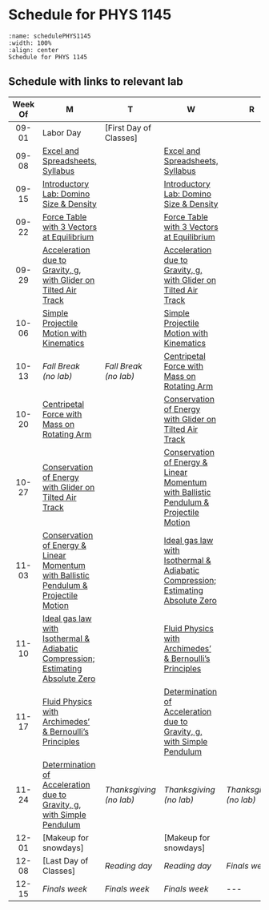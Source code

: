 # Schedule for PHYS 1145

```{figure} ScheduleFigures/2025_Fall_LabSchedulePrintout_1145L_simplified.jpg
:name: schedulePHYS1145
:width: 100%
:align: center
Schedule for PHYS 1145
```

## Schedule with links to relevant lab

| Week Of | M                                                                 | T                                                                 | W                                                                 | R                                                                 | F                                                                 |
|:-------:|-------------------------------------------------------------------|-------------------------------------------------------------------|-------------------------------------------------------------------|-------------------------------------------------------------------|-------------------------------------------------------------------|
| 09-01   | Labor Day                                                         | [First Day of Classes]                                            |                                                                   |                                                                   |                                                                   |
| 09-08   | [Excel and Spreadsheets, Syllabus](data-acquisition-and-analysis-overall) |                                                                   | [Excel and Spreadsheets, Syllabus](data-acquisition-and-analysis-overall) |                                                                   |                                                                   |
| 09-15   | [Introductory Lab: Domino Size & Density](intro-lab-dominos-overall) |                                                                   | [Introductory Lab: Domino Size & Density](intro-lab-dominos-overall) |                                                                   |                                                                   |
| 09-22   | [Force Table with 3 Vectors at Equilibrium](force-table-with-3-vectors-overall) |                                                                   | [Force Table with 3 Vectors at Equilibrium](force-table-with-3-vectors-overall) |                                                                   |                                                                   |
| 09-29   | [Acceleration due to Gravity, g, with Glider on Tilted Air Track](acceleration-due-to-g-overall) |                                                                   | [Acceleration due to Gravity, g, with Glider on Tilted Air Track](acceleration-due-to-g-overall) |                                                                   |                                                                   |
| 10-06   | [Simple Projectile Motion with Kinematics](simple-projectile-motion-overall) |                                                                   | [Simple Projectile Motion with Kinematics](simple-projectile-motion-overall) |                                                                   |                                                                   |
| 10-13   | *Fall Break <br>(no lab)*                                         | *Fall Break <br>(no lab)*                                         | [Centripetal Force with Mass on Rotating Arm](centripetal-force-lab-overall) |                                                                   |                                                                   |
| 10-20   | [Centripetal Force with Mass on Rotating Arm](centripetal-force-lab-overall) |                                                                   | [Conservation of Energy with Glider on Tilted Air Track](cons-energy-glider-track-lab-overall) |                                                                   |                                                                   |
| 10-27   | [Conservation of Energy with Glider on Tilted Air Track](cons-energy-glider-track-lab-overall) |                                                                   | [Conservation of Energy & Linear Momentum with Ballistic Pendulum & Projectile Motion](ballistic-pendulum-lab-overall) |                                                                   |                                                                   |
| 11-03   | [Conservation of Energy & Linear Momentum with Ballistic Pendulum & Projectile Motion](ballistic-pendulum-lab-overall) |                                                                   | [Ideal gas law with Isothermal & Adiabatic Compression; Estimating Absolute Zero](ideal-gas-absolute-zero-lab-overall) |                                                                   |                                                                   |
| 11-10   | [Ideal gas law with Isothermal & Adiabatic Compression; Estimating Absolute Zero](ideal-gas-absolute-zero-lab-overall) |                                                                   | [Fluid Physics with Archimedes’ & Bernoulli’s Principles](fluid-physics-arch-bern-lab-overall) |                                                                   |                                                                   |
| 11-17   | [Fluid Physics with Archimedes’ & Bernoulli’s Principles](fluid-physics-arch-bern-lab-overall) |                                                                   | [Determination of Acceleration due to Gravity, g, with Simple Pendulum](simple-pendulum-g-lab-overall) |                                                                   |                                                                   |
| 11-24   | [Determination of Acceleration due to Gravity, g, with Simple Pendulum](simple-pendulum-g-lab-overall) | *Thanksgiving <br>(no lab)*                                       | *Thanksgiving <br>(no lab)*                                       | *Thanksgiving <br>(no lab)*                                       |                                                                   |
| 12-01   | [Makeup for snowdays]                                             |                                                                   | [Makeup for snowdays]                                             |                                                                   |                                                                   |
| 12-08   | [Last Day of Classes]                                             | *Reading day*                                                     | *Reading day*                                                     | *Finals week*                                                     | *Finals week*                                                     |
| 12-15   | *Finals week*                                                     | *Finals week*                                                     | *Finals week*                                                     | ---                                                               | ---                                                               |


<!---
[Excel and Spreadsheets, Syllabus](data-acquisition-and-analysis-overall)

[Introductory Lab: Domino Size & Density](intro-lab-dominos-overall)

[Force Table with 3 Vectors at Equilibrium](force-table-with-3-vectors-overall)

[Acceleration due to Gravity, g, with Glider on Tilted Air Track](acceleration-due-to-g-overall)

[Simple Projectile Motion with Kinematics](simple-projectile-motion-overall)

[Centripetal Force with Mass on Rotating Arm](centripetal-force-lab-overall)

[Conservation of Energy with Glider on Tilted Air Track](cons-energy-glider-track-lab-overall)

[Conservation of Energy & Linear Momentum with Ballistic Pendulum & Projectile Motion](ballistic-pendulum-lab-overall)

[Ideal gas law with Isothermal & Adiabatic Compression; Estimating Absolute Zero](ideal-gas-absolute-zero-lab-overall)

[Fluid Physics with Archimedes’ & Bernoulli’s Principles](fluid-physics-arch-bern-lab-overall)

[Determination of Acceleration due to Gravity, g, with Simple Pendulum](simple-pendulum-g-lab-overall)

--->


